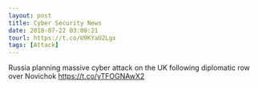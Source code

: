 ```yaml
---
layout: post
title: Cyber Security News
date: 2018-07-22 03:00:21
tourl: https://t.co/U9KYaU2Lgx
tags: [Attack]
---
```

Russia planning massive cyber attack on the UK following diplomatic row over Novichok https://t.co/yTFOGNAwX2